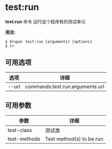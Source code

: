 # test:run
**test:run** 命令 运行这个程序有的测试单元

**用法:**
```
$ drupal test:run [arguments] [options] 
$ tr  
```

## 可用选项
选项 | 详细
-------|-------------
--url | commands.test.run.arguments.url

## 可用参数
参数 | 详细
---------|-------------
test-class | 测试类
test-methods | Test method(s) to be run
